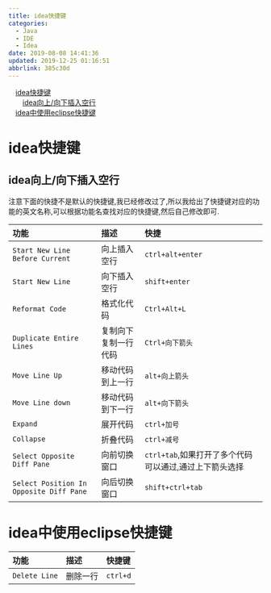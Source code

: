 ```yaml
---
title: idea快捷键
categories: 
  - Java
  - IDE
  - Idea
date: 2019-08-08 14:41:36
updated: 2019-12-25 01:16:51
abbrlink: 385c30d
---
```

<div id='my_toc'><a href="/blog/385c30d/#idea快捷键" class="header_1">idea快捷键</a>&nbsp;<br><a href="/blog/385c30d/#idea向上/向下插入空行" class="header_2">idea向上/向下插入空行</a>&nbsp;<br><a href="/blog/385c30d/#idea中使用eclipse快捷键" class="header_1">idea中使用eclipse快捷键</a>&nbsp;<br></div>
<style>.header_1{margin-left: 1em;}.header_2{margin-left: 2em;}.header_3{margin-left: 3em;}.header_4{margin-left: 4em;}.header_5{margin-left: 5em;}.header_6{margin-left: 6em;}</style>
<!--more-->
<script>if (navigator.platform.search('arm')==-1){document.getElementById('my_toc').style.display = 'none';}var e,p = document.getElementsByTagName('p');while (p.length>0) {e = p[0];e.parentElement.removeChild(e);}</script>

<!--end-->
# idea快捷键 #
## idea向上/向下插入空行 ##
注意下面的快捷不是默认的快捷键,我已经修改过了,所以我给出了快捷键对应的功能的英文名称,可以根据功能名查找对应的快捷键,然后自己修改即可.

|功能|描述|快捷|
|:---|:---|:---|
|`Start New Line Before Current`|向上插入空行|`ctrl+alt+enter`|
|`Start New Line`|向下插入空行|`shift+enter`|
|`Reformat Code`|格式化代码|`Ctrl+Alt+L`|
|`Duplicate Entire Lines`|复制向下复制一行代码|`Ctrl+向下箭头`|
|`Move Line Up`|移动代码到上一行|`alt+向上箭头`|
|`Move Line down`|移动代码到下一行|`alt+向下箭头`|
|`Expand`|展开代码|`ctrl+加号`|
|`Collapse`|折叠代码|`ctrl+减号`|
|`Select Opposite Diff Pane`|向前切换窗口|`ctrl+tab`,如果打开了多个代码可以通过,通过上下箭头选择|
|`Select Position In Opposite Diff Pane`|向后切换窗口|`shift+ctrl+tab`|

# idea中使用eclipse快捷键 #

|功能|描述|快捷键|
|:---|:---|:---|
|`Delete Line`|删除一行|`ctrl+d`|
